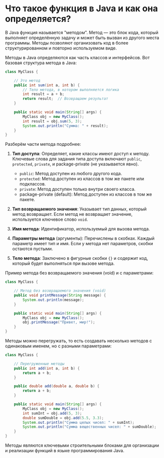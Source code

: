 # Что такое функция в Java и как она определяется?

В Java функция называется "методом". Метод — это блок кода, который выполняет определённую задачу и может быть вызван из другого места программы. Методы позволяют организовать код в более структурированном и повторно используемом виде.

Методы в Java определяются как часть классов и интерфейсов. Вот базовая структура метода в Java:

```java
class MyClass {

    // Это метод
    public int sum(int a, int b) {
        // Тело метода, в котором выполняется логика
        int result = a + b;
        return result;  // Возвращаем результат
    }

    public static void main(String[] args) {
        MyClass obj = new MyClass();
        int result = obj.sum(5, 3);
        System.out.println("Сумма: " + result);
    }
}
```

Разберём части метода подробнее:

1. **Тип доступа**: Определяет, какие классы имеют доступ к методу. Ключевые слова для задания типа доступа включают `public`, `protected`, `private`, и package-private (не указывается явно).
    - `public`: Метод доступен из любого другого кода.
    - `protected`: Метод доступен из классов в том же пакете или подклассов.
    - `private`: Метод доступен только внутри своего класса.
    - package-private (default): Метод доступен из классов в том же пакете.

2. **Тип возвращаемого значения**: Указывает тип данных, который метод возвращает. Если метод не возвращает значение, используется ключевое слово `void`.

3. **Имя метода**: Идентификатор, используемый для вызова метода.

4. **Параметры метода** (аргументы): Перечислены в скобках. Каждый параметр имеет тип и имя. Если у метода нет параметров, скобки остаются пустыми.

5. **Тело метода**: Заключено в фигурные скобки `{}` и содержит код, который будет выполняться при вызове метода.

Пример метода без возвращаемого значения (void) и с параметрами:

```java
class MyClass {

    // Метод без возвращаемого значения (void)
    public void printMessage(String message) {
        System.out.println(message);
    }

    public static void main(String[] args) {
        MyClass obj = new MyClass();
        obj.printMessage("Привет, мир!");
    }
}
```

Методы можно перегружать, то есть создавать несколько методов с одинаковым именем, но с разными параметрами:

```java
class MyClass {

    // Перегруженные методы
    public int add(int a, int b) {
        return a + b;
    }

    public double add(double a, double b) {
        return a + b;
    }

    public static void main(String[] args) {
        MyClass obj = new MyClass();
        int sumInt = obj.add(5, 3);
        double sumDouble = obj.add(5.5, 3.3);
        System.out.println("Сумма целых чисел: " + sumInt);
        System.out.println("Сумма вещественных чисел: " + sumDouble);
    }
}
```

Методы являются ключевыми строительными блоками для организации и реализации функций в языке программирования Java.